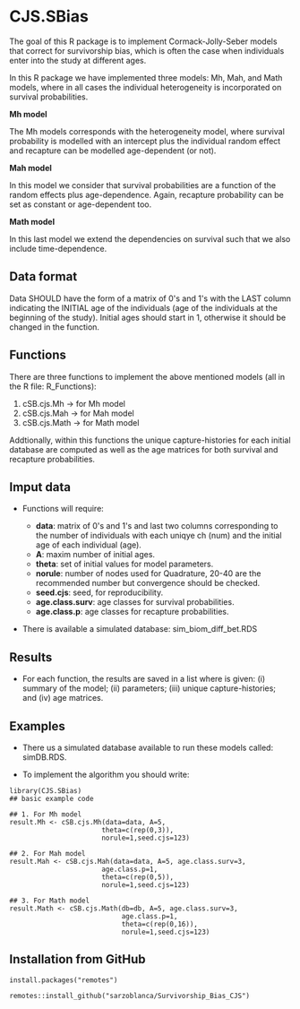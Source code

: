# CJS.SBias

The goal of this R package is to implement Cormack-Jolly-Seber models that correct for survivorship bias, which is often the case when individuals enter into the study at different ages.

In this R package we have implemented three models: Mh, Mah, and Math models, where in all cases the individual heterogeneity is incorporated on survival probabilities. 

**Mh model**

The Mh models corresponds with the heterogeneity model, where survival probability is modelled with an intercept plus the individual random effect and recapture can be modelled age-dependent (or not).

**Mah model**

In this model we consider that survival probabilities are a function of the random effects plus age-dependence. Again, recapture probability can be set as constant or age-dependent too. 

**Math model**

In this last model we extend the dependencies on survival such that we also include time-dependence.

## Data format

Data SHOULD have the form of a matrix of 0's and 1's with the LAST column indicating the INITIAL age of the individuals (age of the individuals at the beginning of the study). Initial ages should start in 1, otherwise it should be changed in the function.

## Functions

There are three functions to implement the above mentioned models (all in the R file: R_Functions):

1) cSB.cjs.Mh -> for Mh model
2) cSB.cjs.Mah -> for Mah model
3) cSB.cjs.Math -> for Math model

Addtionally, within this functions the unique capture-histories for each initial database are computed as well as the age matrices for both survival and recapture probabilities. 

## Imput data

+ Functions will require: 
  * **data**: matrix of 0's and 1's and last two columns corresponding to the number of individuals with each uniqye ch (num) and the initial age of each individual (age).
  * **A**: maxim number of initial ages.
  * **theta**: set of initial values for model parameters.
  * **norule**: number of nodes used for Quadrature, 20-40 are the recommended number but convergence should be checked.
  * **seed.cjs**: seed, for reproducibility.
  * **age.class.surv**: age classes for survival probabilities.
  * **age.class.p**: age classes for recapture probabilities.
 
+ There is available a simulated database: sim_biom_diff_bet.RDS

## Results

+ For each function, the results are saved in a list where is given: (i) summary of the model; (ii) parameters; (iii) unique capture-histories; and (iv) age matrices.

## Examples

+ There us a simulated database available to run these models called: simDB.RDS.

+ To implement the algorithm you should write:

```{r example}
library(CJS.SBias)
## basic example code

## 1. For Mh model
result.Mh <- cSB.cjs.Mh(data=data, A=5,
                       theta=c(rep(0,3)),
                       norule=1,seed.cjs=123)

## 2. For Mah model
result.Mah <- cSB.cjs.Mah(data=data, A=5, age.class.surv=3,
                       age.class.p=1,
                       theta=c(rep(0,5)),
                       norule=1,seed.cjs=123)

## 3. For Math model
result.Math <- cSB.cjs.Math(db=db, A=5, age.class.surv=3,
                            age.class.p=1,
                            theta=c(rep(0,16)),
                            norule=1,seed.cjs=123)
```

## Installation from GitHub

```{r example}
install.packages("remotes")

remotes::install_github("sarzoblanca/Survivorship_Bias_CJS")                           
```

